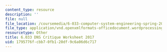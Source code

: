 ```yaml
---
content_type: resource
description: ''
file: null
file_location: /coursemedia/6-033-computer-system-engineering-spring-2018/1795776fcbb70fb120df9c6a06d6c717_MIT6_033S18_Crit1Worksheet.docx
file_type: application/vnd.openxmlformats-officedocument.wordprocessingml.document
resourcetype: Other
title: 6.033 DNS Critique Worksheet 2017
uid: 1795776f-cbb7-0fb1-20df-9c6a06d6c717
---
```

